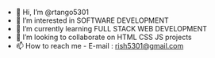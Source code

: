 - 👋 Hi, I’m @rtango5301
- 👀 I’m interested in SOFTWARE DEVELOPMENT
- 🌱 I’m currently learning FULL STACK WEB DEVELOPMENT
- 💞️ I’m looking to collaborate on HTML CSS JS projects
- 📫 How to reach me - E-mail : rish5301@gmail.com 

<!---
rtango5301/rtango5301 is a ✨ special ✨ repository because its `README.md` (this file) appears on your GitHub profile.
You can click the Preview link to take a look at your changes.
--->
